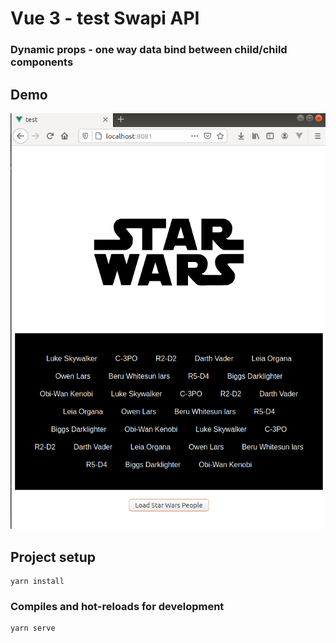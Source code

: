 # Vue 3 - test Swapi API
### Dynamic props - one way data bind between child/child components

## Demo
![demo.png](src/assets/demo.png)


## Project setup
```
yarn install
```

### Compiles and hot-reloads for development
```
yarn serve
```
